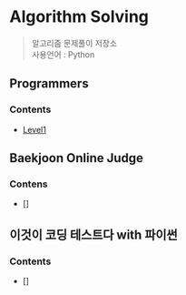 # Algorithm Solving

> 알고리즘 문제풀이 저장소  
> 사용언어 : Python

## Programmers

### Contents

- [Level1](https://github.com/chagmn/Algorithm-Solving/tree/master/Programmers/Level1)

## Baekjoon Online Judge

### Contens

- []

## 이것이 코딩 테스트다 with 파이썬

### Contents

- []
